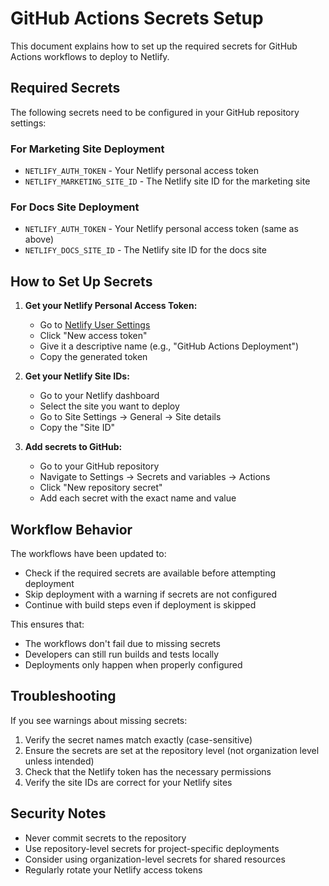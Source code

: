 # GitHub Actions Secrets Setup

This document explains how to set up the required secrets for GitHub Actions
workflows to deploy to Netlify.

## Required Secrets

The following secrets need to be configured in your GitHub repository settings:

### For Marketing Site Deployment

- `NETLIFY_AUTH_TOKEN` - Your Netlify personal access token
- `NETLIFY_MARKETING_SITE_ID` - The Netlify site ID for the marketing site

### For Docs Site Deployment

- `NETLIFY_AUTH_TOKEN` - Your Netlify personal access token (same as above)
- `NETLIFY_DOCS_SITE_ID` - The Netlify site ID for the docs site

## How to Set Up Secrets

1. **Get your Netlify Personal Access Token:**

   - Go to
     [Netlify User Settings](https://app.netlify.com/user/applications#personal-access-tokens)
   - Click "New access token"
   - Give it a descriptive name (e.g., "GitHub Actions Deployment")
   - Copy the generated token

2. **Get your Netlify Site IDs:**

   - Go to your Netlify dashboard
   - Select the site you want to deploy
   - Go to Site Settings → General → Site details
   - Copy the "Site ID"

3. **Add secrets to GitHub:**
   - Go to your GitHub repository
   - Navigate to Settings → Secrets and variables → Actions
   - Click "New repository secret"
   - Add each secret with the exact name and value

## Workflow Behavior

The workflows have been updated to:

- Check if the required secrets are available before attempting deployment
- Skip deployment with a warning if secrets are not configured
- Continue with build steps even if deployment is skipped

This ensures that:

- The workflows don't fail due to missing secrets
- Developers can still run builds and tests locally
- Deployments only happen when properly configured

## Troubleshooting

If you see warnings about missing secrets:

1. Verify the secret names match exactly (case-sensitive)
2. Ensure the secrets are set at the repository level (not organization level
   unless intended)
3. Check that the Netlify token has the necessary permissions
4. Verify the site IDs are correct for your Netlify sites

## Security Notes

- Never commit secrets to the repository
- Use repository-level secrets for project-specific deployments
- Consider using organization-level secrets for shared resources
- Regularly rotate your Netlify access tokens
